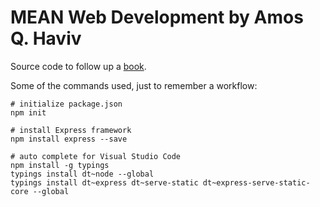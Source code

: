 # MEAN Web Development by Amos Q. Haviv


Source code to follow up a [book](https://www.packtpub.com/web-development/mean-web-development).

Some of the commands used, just to remember a workflow:

```
# initialize package.json
npm init

# install Express framework
npm install express --save  

# auto complete for Visual Studio Code
npm install -g typings  
typings install dt~node --global
typings install dt~express dt~serve-static dt~express-serve-static-core --global
```